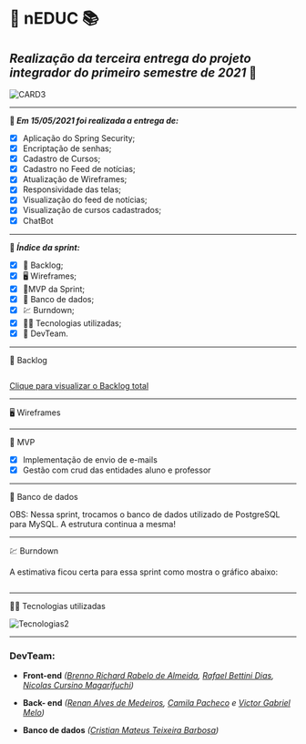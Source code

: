 # :book: nEDUC :books:

## **_Realização da terceira entrega do projeto integrador do primeiro semestre de 2021_** :rocket:



![CARD3](https://github.com/DevSlim001/API_NEDUC/blob/main/readassets/CARD3.png)



-----------------------------------

**:pushpin: _Em 15/05/2021 foi realizada a entrega de:_**

- [x] Aplicação do Spring Security;
- [x] Encriptação de senhas;
- [x] Cadastro de Cursos;
- [x] Cadastro no Feed de notícias;
- [x] Atualização de Wireframes;
- [x] Responsividade das telas;
- [x] Visualização do feed de notícias;
- [x] Visualização de cursos cadastrados;
- [x] ChatBot

---------------

**:pushpin: _Índice da sprint:_**

- [x] :book: Backlog;
- [x] :desktop_computer: Wireframes;
- [x] :dart:MVP da Sprint;
- [x] :dart: Banco de dados;
- [x] :chart: Burndown;
- [x] :man_technologist: Tecnologias utilizadas;
- [x] :busts_in_silhouette: DevTeam.

---------------------------------

:book: Backlog

![]()



<a href="https://drive.google.com/file/d/1DXNG6m5TAhoHdeisg2suA9b_R5UXp1fN/view?usp=sharing" target="__blank">Clique para visualizar o Backlog total</a>

--------------------------------------------------------------------------------------------------------------------

:desktop_computer: Wireframes



--------------------------------------------------------------------------------------------------------------------
:dart: MVP

- [x] Implementação de envio de e-mails
- [x] Gestão com crud das entidades aluno e professor

----------------
:dart: Banco de dados

OBS: Nessa sprint, trocamos o banco de dados utilizado de PostgreSQL para MySQL.
A estrutura continua a mesma!

--------------------------------------------------------------------------------------------------------------------
:chart: Burndown 

A estimativa ficou certa para essa sprint como mostra o gráfico abaixo:

![]()

-------------

:man_technologist: Tecnologias utilizadas

![Tecnologias2](https://github.com/DevSlim001/API_NEDUC/blob/main/readassets/Tecnologias2.png)

----------------


### **DevTeam:**

- **Front-end** *(<a href="https://github.com/brennorichard" target="__blank">Brenno Richard Rabelo de Almeida</a>, <a href="https://github.com/Rafael-BD" target="__blank">Rafael Bettini Dias</a>, <a href="https://github.com/nicursino" target="__blank">Nicolas Cursino Magarifuchi</a>)*
- **Back- end** *(<a href="https://github.com/medrenan" target="__blank">Renan Alves de Medeiros</a>, <a href="https://github.com/camilaffpacheco" target="__blank">Camila Pacheco</a> e <a href="https://github.com/VGabrielMelo" target="__blank">Victor Gabriel Melo</a>)*

- **Banco de dados** *(<a href="https://github.com/CristianMateusTB" target="__blank">Cristian Mateus Teixeira Barbosa</a>)*
